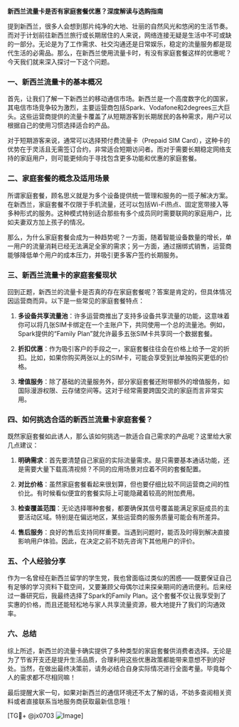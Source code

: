**新西兰流量卡是否有家庭套餐优惠？深度解读与选购指南**

提到新西兰，很多人会想到那片纯净的大地、壮丽的自然风光和悠闲的生活节奏。而对于计划前往新西兰旅行或长期居住的人来说，网络连接无疑是生活中不可或缺的一部分。无论是为了工作需求、社交沟通还是日常娱乐，稳定的流量服务都是现代生活的必需品。那么，在新西兰使用流量卡时，有没有家庭套餐这样的优惠呢？今天我们就来深入探讨一下这个问题。

### 一、新西兰流量卡的基本概况

首先，让我们了解一下新西兰的移动通信市场。新西兰是一个高度数字化的国家，其电信市场竞争较为激烈，主要运营商包括Spark、Vodafone和2degrees三大巨头。这些运营商提供的流量卡覆盖了从短期游客到长期居民的各种需求，用户可以根据自己的使用习惯选择适合的产品。

对于短期游客来说，通常可以选择预付费流量卡（Prepaid SIM Card），这种卡的优势在于灵活且无需签订合约，非常适合短期访问者。而对于需要长期稳定网络支持的家庭用户，则可能更倾向于寻找包含更多功能和优惠的家庭套餐。

### 二、家庭套餐的概念及适用场景

所谓家庭套餐，顾名思义就是为多个设备提供统一管理和服务的一揽子解决方案。在新西兰，家庭套餐不仅限于手机流量，还可以包括Wi-Fi热点、固定宽带接入等多种形式的服务。这种模式特别适合那些有多个成员同时需要联网的家庭用户，比如夫妻双方加上孩子的情况。

那么，为什么家庭套餐会成为一种趋势呢？一方面，随着智能设备数量的增长，单一用户的流量消耗已经无法满足全家的需求；另一方面，通过捆绑式销售，运营商能够降低单个用户的成本压力，并吸引更多客户签约长期服务。

### 三、新西兰流量卡的家庭套餐现状

回到正题，新西兰的流量卡是否真的存在家庭套餐呢？答案是肯定的，但具体情况因运营商而异。以下是一些常见的家庭套餐特点：

1. **多设备共享流量池**：许多运营商推出了支持多设备共享流量的功能，这意味着你可以将几张SIM卡绑定在一个主账户下，共同使用一个总的流量池。例如，Spark提供的“Family Plan”就允许最多五张SIM卡共享同一个数据套餐。
   
2. **折扣优惠**：作为吸引客户的手段之一，家庭套餐往往会在价格上给予一定的折扣。比如，如果你购买两张以上的SIM卡，可能会享受到比单独购买更低的价格。

3. **增值服务**：除了基础的流量服务外，部分家庭套餐还附带额外的增值服务，如国际漫游权限、云存储空间等。这对于经常需要跨国交流的家庭而言非常实用。

### 四、如何挑选合适的新西兰流量卡家庭套餐？

既然家庭套餐如此诱人，那么该如何挑选一款适合自己需求的产品呢？这里给大家几点建议：

1. **明确需求**：首先要清楚自己家庭的实际流量需求。是只需要基本通话功能，还是需要大量下载高清视频？不同的应用场景对应着不同的套餐配置。

2. **对比价格**：虽然家庭套餐看起来很划算，但也要仔细比较不同运营商之间的性价比。有时候看似便宜的套餐实际上可能隐藏着较高的附加费用。

3. **检查覆盖范围**：无论选择哪种套餐，都要确保其信号覆盖能满足家庭成员的主要活动区域。特别是在偏远地区，某些运营商的服务质量可能会有所差异。

4. **售后服务**：良好的售后支持同样重要。当遇到问题时，能否及时得到解决直接影响用户体验。因此，在决定之前不妨先咨询下其他用户的评价。

### 五、个人经验分享

作为一名曾经在新西兰留学的学生党，我也曾面临过类似的困惑——既要保证自己有足够的学习资料下载空间，又要兼顾父母偶尔过来探亲期间的通讯便利。后来经过一番研究后，我最终选择了Spark的Family Plan。这个套餐不仅让我享受到了实惠的价格，而且还能轻松地与家人共享流量资源，极大地提升了我们的沟通效率。

### 六、总结

综上所述，新西兰的流量卡确实提供了多种类型的家庭套餐供消费者选择。无论是为了节省开支还是提升生活品质，合理利用这些优惠政策都能带来意想不到的好处。当然，在做出最终决策前，请务必结合自身实际情况进行全面考量。毕竟每个人的需求都不尽相同嘛！

最后提醒大家一句，如果对新西兰的通信环境还不太了解的话，不妨多查阅相关资料或者直接联系当地服务商获取最新信息哦！

[TG💪+ @jx0703 ![Image](https://github.com/user-attachments/assets/dbca1d08-cadb-493c-b0ec-ad6f7a83f270)]